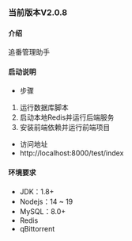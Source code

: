 ﻿### 当前版本V2.0.8

#### 介绍

追番管理助手

#### 启动说明

* 步骤

1. 运行数据库脚本
2. 启动本地Redis并运行后端服务
3. 安装前端依赖并运行前端项目

* 访问地址
* http://localhost:8000/test/index

#### 环境要求

- JDK：1.8+
- Nodejs：14 ~ 19
- MySQL：8.0+
- Redis
- qBittorrent 